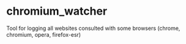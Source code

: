 # chromium_watcher
Tool for logging all websites consulted with some browsers (chrome, chromium, opera, firefox-esr)
